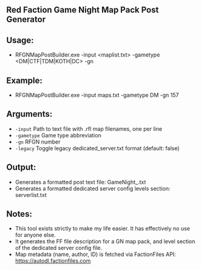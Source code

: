 Red Faction Game Night Map Pack Post Generator
------

Usage:
------
- RFGNMapPostBuilder.exe -input <maplist.txt> -gametype <DM|CTF|TDM|KOTH|DC> -gn <event number>

Example:
------
- RFGNMapPostBuilder.exe -input maps.txt -gametype DM -gn 157

Arguments:
------
- `-input`     Path to text file with .rfl map filenames, one per line
- `-gametype`  Game type abbreviation
- `-gn`        RFGN number
- `-legacy`    Toggle legacy dedicated_server.txt format (default: false)

Output:
------
- Generates a formatted post text file: GameNight<GN>_<GAMETYPE>.txt
- Generates a formatted dedicated server config levels section: serverlist.txt

Notes:
------
- This tool exists strictly to make my life easier. It has effectively no use for anyone else.
- It generates the FF file description for a GN map pack, and level section of the dedicated server config file.
- Map metadata (name, author, ID) is fetched via FactionFiles API: https://autodl.factionfiles.com
